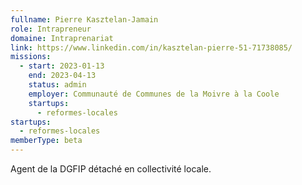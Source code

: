 ```yaml
---
fullname: Pierre Kasztelan-Jamain
role: Intrapreneur
domaine: Intraprenariat
link: https://www.linkedin.com/in/kasztelan-pierre-51-71738085/
missions:
  - start: 2023-01-13
    end: 2023-04-13
    status: admin
    employer: Communauté de Communes de la Moivre à la Coole
    startups:
      - reformes-locales
startups:
  - reformes-locales
memberType: beta
---
```

Agent de la DGFIP détaché en collectivité locale.